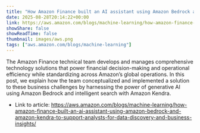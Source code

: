 ```yaml
---
title: "How Amazon Finance built an AI assistant using Amazon Bedrock and Amazon Kendra to support analysts for data discovery and business insights"
date: 2025-08-28T20:14:22+00:00
link: https://aws.amazon.com/blogs/machine-learning/how-amazon-finance-built-an-ai-assistant-using-amazon-bedrock-and-amazon-kendra-to-support-analysts-for-data-discovery-and-business-insights/
showShare: false
showReadTime: false
thumbnail: images/aws.png
tags: ["aws.amazon.com/blogs/machine-learning"]
---
```

The Amazon Finance technical team develops and manages comprehensive technology solutions that power financial decision-making and operational efficiency while standardizing across Amazon’s global operations. In this post, we explain how the team conceptualized and implemented a solution to these business challenges by harnessing the power of generative AI using Amazon Bedrock and intelligent search with Amazon Kendra.

- Link to article: https://aws.amazon.com/blogs/machine-learning/how-amazon-finance-built-an-ai-assistant-using-amazon-bedrock-and-amazon-kendra-to-support-analysts-for-data-discovery-and-business-insights/
